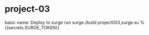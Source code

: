 # project-03
basic
name: Deploy to surge
run surge./build project003,surge.su %{{secrets.SURGE_TOKEN}}

